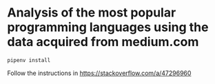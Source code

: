 # Analysis of the most popular programming languages using the data acquired from medium.com

```
pipenv install
```

Follow the instructions in https://stackoverflow.com/a/47296960